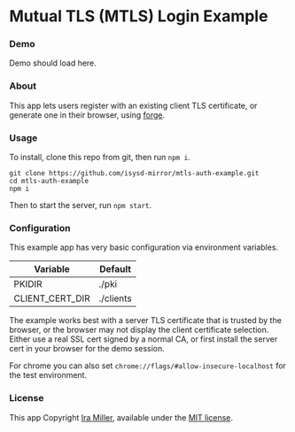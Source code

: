 # Mutual TLS (MTLS) Login Example

### Demo

Demo should load here.

### About

This app lets users register with an existing client TLS certificate, or generate one in their browser, using [forge](https://github.com/digitalbazaar/forge).

### Usage

To install, clone this repo from git, then run `npm i`.

```
git clone https://github.com/isysd-mirror/mtls-auth-example.git
cd mtls-auth-example
npm i
```

Then to start the server, run `npm start`.

### Configuration

This example app has very basic configuration via environment variables.

| Variable | Default |
|----------|---------|
| PKIDIR   | ./pki   |
| CLIENT_CERT_DIR | ./clients |

The example works best with a server TLS certificate that is trusted by the browser, or the browser may not display the client certificate selection. Either use a real SSL cert signed by a normal CA, or first install the server cert in your browser for the demo session.

For chrome you can also set `chrome://flags/#allow-insecure-localhost` for the test environment.

### License

This app Copyright [Ira Miller](https://iramiller.com), available under the [MIT license](/LICENSE).
